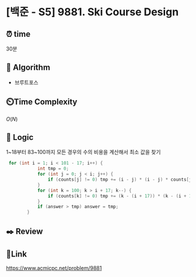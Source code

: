 # [백준 - S5] 9881. Ski Course Design

## ⏰ **time**

30분

## :pushpin: **Algorithm**

- 브루트포스

## ⏲️**Time Complexity**

$O(N)$

## :round_pushpin: **Logic**
1~18부터 83~100까지 모든 경우의 수의 비용을 계산해서 최소 값을 찾기

```java
 for (int i = 1; i < 101 - 17; i++) {
            int tmp = 0;
            for (int j = 0; j < i; j++) {
                if (counts[j] != 0) tmp += (i - j) * (i - j) * counts[j];
            }
            for (int k = 100; k > i + 17; k--) {
                if (counts[k] != 0) tmp += (k - (i + 17)) * (k - (i + 17)) * counts[k];
            }
            if (answer > tmp) answer = tmp;
        }
```

## :black_nib: **Review**

## 📡**Link**

https://www.acmicpc.net/problem/9881
